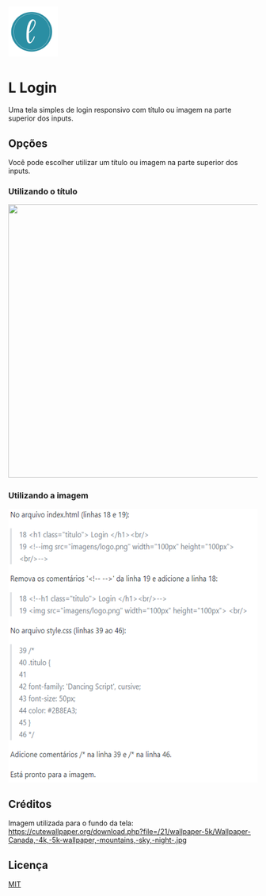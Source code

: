 <h1 align="left">
  <img alt="L" title="L" src="./imagens/logo.png" width="100px" heigth="100px"/>
</h1>

# L Login
Uma tela simples de login responsivo com título ou imagem na parte superior dos inputs.

## Opções
Você pode escolher utilizar um título ou imagem na parte superior dos inputs.

### Utilizando o título 
<img src="imagens/título.png" width="585px" height="551px"> <br/>

### Utilizando a imagem
<img src="imagens/imagem.png" width="585px" height="551px"> <br/>

## Créditos
Imagem utilizada para o fundo da tela: https://cutewallpaper.org/download.php?file=/21/wallpaper-5k/Wallpaper-Canada,-4k,-5k-wallpaper,-mountains,-sky,-night-.jpg

## Licença
[MIT](https://choosealicense.com/licenses/mit/)
